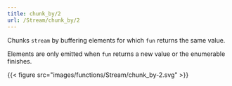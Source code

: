 ```yaml
---
title: chunk_by/2
url: /Stream/chunk_by/2
---
```


Chunks `stream` by buffering elements for which `fun` returns the same value.

Elements are only emitted when `fun` returns a new value or the enumerable finishes.

{{< figure src="images/functions/Stream/chunk_by-2.svg" >}}
